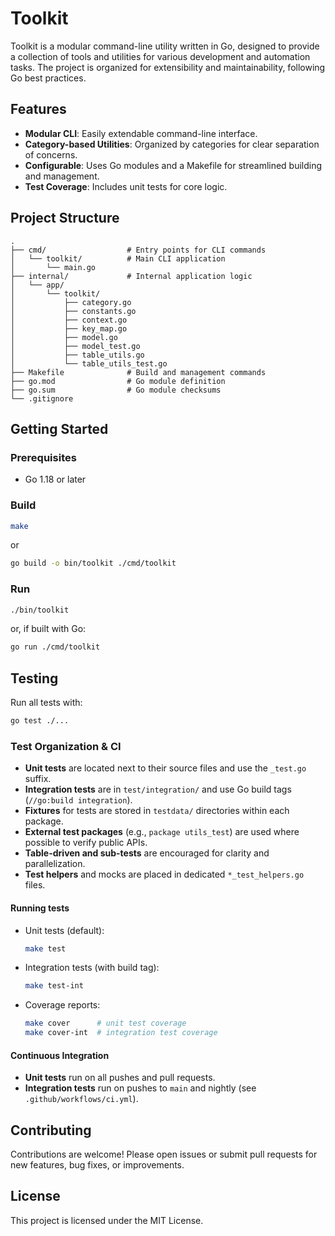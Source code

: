 # Toolkit

Toolkit is a modular command-line utility written in Go, designed to provide a collection of tools and utilities for various development and automation tasks. The project is organized for extensibility and maintainability, following Go best practices.

## Features

- **Modular CLI**: Easily extendable command-line interface.
- **Category-based Utilities**: Organized by categories for clear separation of concerns.
- **Configurable**: Uses Go modules and a Makefile for streamlined building and management.
- **Test Coverage**: Includes unit tests for core logic.

## Project Structure

```
.
├── cmd/                  # Entry points for CLI commands
│   └── toolkit/          # Main CLI application
│       └── main.go
├── internal/             # Internal application logic
│   └── app/
│       └── toolkit/
│           ├── category.go
│           ├── constants.go
│           ├── context.go
│           ├── key_map.go
│           ├── model.go
│           ├── model_test.go
│           ├── table_utils.go
│           └── table_utils_test.go
├── Makefile              # Build and management commands
├── go.mod                # Go module definition
├── go.sum                # Go module checksums
└── .gitignore
```

## Getting Started

### Prerequisites

- Go 1.18 or later

### Build

```sh
make
```
or
```sh
go build -o bin/toolkit ./cmd/toolkit
```

### Run

```sh
./bin/toolkit
```
or, if built with Go:
```sh
go run ./cmd/toolkit
```

## Testing

Run all tests with:
```sh
go test ./...
```

### Test Organization & CI

- **Unit tests** are located next to their source files and use the `_test.go` suffix.
- **Integration tests** are in `test/integration/` and use Go build tags (`//go:build integration`).
- **Fixtures** for tests are stored in `testdata/` directories within each package.
- **External test packages** (e.g., `package utils_test`) are used where possible to verify public APIs.
- **Table-driven and sub-tests** are encouraged for clarity and parallelization.
- **Test helpers** and mocks are placed in dedicated `*_test_helpers.go` files.

#### Running tests

- Unit tests (default):
  ```sh
  make test
  ```
- Integration tests (with build tag):
  ```sh
  make test-int
  ```
- Coverage reports:
  ```sh
  make cover      # unit test coverage
  make cover-int  # integration test coverage
  ```

#### Continuous Integration

- **Unit tests** run on all pushes and pull requests.
- **Integration tests** run on pushes to `main` and nightly (see `.github/workflows/ci.yml`).

## Contributing

Contributions are welcome! Please open issues or submit pull requests for new features, bug fixes, or improvements.

## License

This project is licensed under the MIT License.
